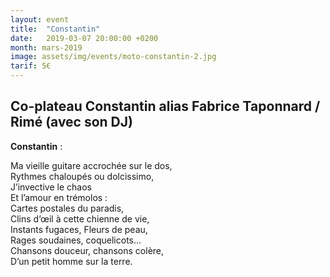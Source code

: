 ```yaml
---
layout: event
title:  "Constantin"
date:   2019-03-07 20:00:00 +0200
month: mars-2019
image: assets/img/events/moto-constantin-2.jpg
tarif: 5€
---
```


## Co-plateau Constantin alias Fabrice Taponnard / Rimé (avec son DJ)  

**Constantin** :   

Ma vieille guitare accrochée sur le dos,  
Rythmes chaloupés ou dolcissimo,  
J’invective le chaos  
Et l’amour en trémolos :  
Cartes postales du paradis,  
Clins d’œil à cette chienne de vie,  
Instants fugaces, Fleurs de peau,  
Rages soudaines, coquelicots...  
Chansons douceur, chansons colère,  
D’un petit homme sur la terre.
